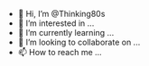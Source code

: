 - 👋 Hi, I’m @Thinking80s
- 👀 I’m interested in ...
- 🌱 I’m currently learning ...
- 💞️ I’m looking to collaborate on ...
- 📫 How to reach me ...

<!---
Thinking80s/Thinking80s is a ✨ special ✨ repository because its `README.md` (this file) appears on your GitHub profile.
You can click the Preview link to take a look at your changes.
--->
